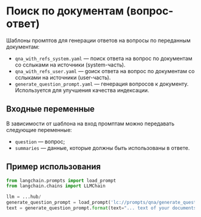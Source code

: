 # Поиск по документам (вопрос-ответ)

Шаблоны промптов для генерации ответов на вопросы по переданным документам:

- `qna_with_refs_system.yaml` — поиск ответа на вопрос по документам со сслыками на источники (system-часть).
- `qna_with_refs_user.yaml` — gоиск ответа на вопрос по документам со сслыками на источники (user-часть).
- `generate_question_prompt.yaml` — генерация вопросов к документу. Используется для улучшения качества индексации.

## Входные переменные

В зависимости от шаблона на вход промптам можно передавать следующие переменные:

- `question` — вопрос;
- `summaries` — данные, которые должны быть использованы в ответе.

## Пример использования

```python
from langchain.prompts import load_prompt
from langchain.chains import LLMChain

llm = ...hub/
generate_question_prompt = load_prompt('lc://prompts/qna/generate_question_prompt.yaml')
text = generate_question_prompt.format(text="... text of your documents ...")
```
